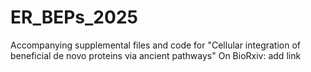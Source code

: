 # ER_BEPs_2025
Accompanying supplemental files and code for "Cellular integration of beneficial de novo proteins via ancient pathways"
On BioRxiv: add link
